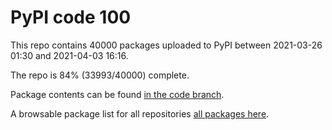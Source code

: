 # PyPI code 100

This repo contains 40000 packages uploaded to PyPI between 
2021-03-26 01:30 and 2021-04-03 16:16.

The repo is 84% (33993/40000) complete.

Package contents can be found [in the code branch](https://github.com/pypi-data/pypi-mirror-100/tree/code/packages).

A browsable package list for all repositories [all packages here](https://pypi-data.github.io/website/repositories/pypi-mirror-100).


